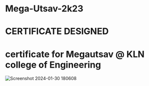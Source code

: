 # Mega-Utsav-2k23

# CERTIFICATE DESIGNED 

# certificate for Megautsav @ KLN college of Engineering


![Screenshot 2024-01-30 180608](https://github.com/18JHsparks/Mega-Utsav-2k23/assets/125711688/0cfec0db-a0e9-44b1-bcb4-e0bfccc23043)
